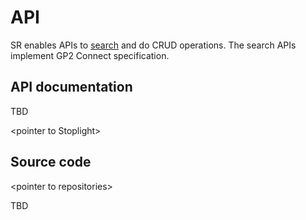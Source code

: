 # API

SR enables APIs to [search](search.md) and do CRUD operations.  The search APIs implement GP2 Connect specification.&#x20;

## API documentation

TBD

\<pointer to Stoplight>

## Source code

\<pointer to repositories>&#x20;

TBD
